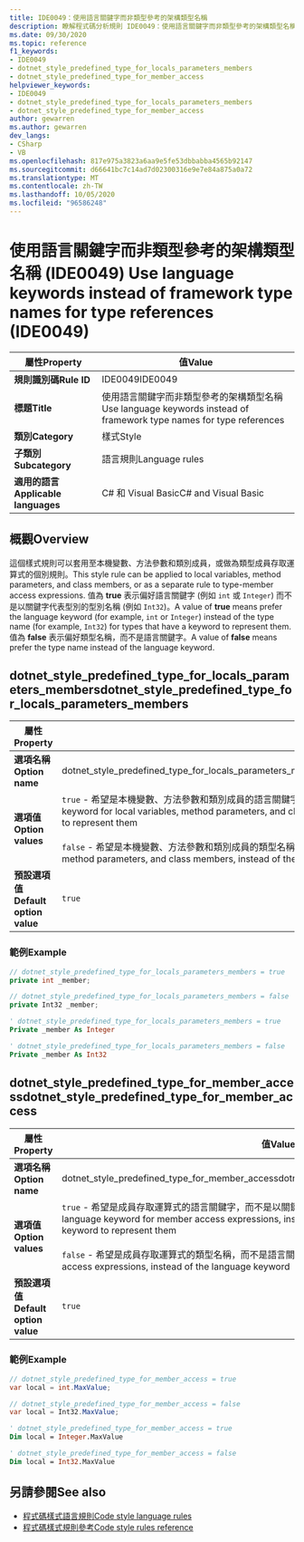 ```yaml
---
title: IDE0049：使用語言關鍵字而非類型參考的架構類型名稱
description: 瞭解程式碼分析規則 IDE0049：使用語言關鍵字而非類型參考的架構類型名稱
ms.date: 09/30/2020
ms.topic: reference
f1_keywords:
- IDE0049
- dotnet_style_predefined_type_for_locals_parameters_members
- dotnet_style_predefined_type_for_member_access
helpviewer_keywords:
- IDE0049
- dotnet_style_predefined_type_for_locals_parameters_members
- dotnet_style_predefined_type_for_member_access
author: gewarren
ms.author: gewarren
dev_langs:
- CSharp
- VB
ms.openlocfilehash: 817e975a3823a6aa9e5fe53dbbabba4565b92147
ms.sourcegitcommit: d66641bc7c14ad7d02300316e9e7e84a875a0a72
ms.translationtype: MT
ms.contentlocale: zh-TW
ms.lasthandoff: 10/05/2020
ms.locfileid: "96586248"
---
```

# <a name="use-language-keywords-instead-of-framework-type-names-for-type-references-ide0049"></a><span data-ttu-id="b8125-103">使用語言關鍵字而非類型參考的架構類型名稱 (IDE0049) </span><span class="sxs-lookup"><span data-stu-id="b8125-103">Use language keywords instead of framework type names for type references (IDE0049)</span></span>

|<span data-ttu-id="b8125-104">屬性</span><span class="sxs-lookup"><span data-stu-id="b8125-104">Property</span></span>|<span data-ttu-id="b8125-105">值</span><span class="sxs-lookup"><span data-stu-id="b8125-105">Value</span></span>|
|-|-|
| <span data-ttu-id="b8125-106">**規則識別碼**</span><span class="sxs-lookup"><span data-stu-id="b8125-106">**Rule ID**</span></span> | <span data-ttu-id="b8125-107">IDE0049</span><span class="sxs-lookup"><span data-stu-id="b8125-107">IDE0049</span></span> |
| <span data-ttu-id="b8125-108">**標題**</span><span class="sxs-lookup"><span data-stu-id="b8125-108">**Title**</span></span> | <span data-ttu-id="b8125-109">使用語言關鍵字而非類型參考的架構類型名稱</span><span class="sxs-lookup"><span data-stu-id="b8125-109">Use language keywords instead of framework type names for type references</span></span> |
| <span data-ttu-id="b8125-110">**類別**</span><span class="sxs-lookup"><span data-stu-id="b8125-110">**Category**</span></span> | <span data-ttu-id="b8125-111">樣式</span><span class="sxs-lookup"><span data-stu-id="b8125-111">Style</span></span> |
| <span data-ttu-id="b8125-112">**子類別**</span><span class="sxs-lookup"><span data-stu-id="b8125-112">**Subcategory**</span></span> | <span data-ttu-id="b8125-113">語言規則</span><span class="sxs-lookup"><span data-stu-id="b8125-113">Language rules</span></span> |
| <span data-ttu-id="b8125-114">**適用的語言**</span><span class="sxs-lookup"><span data-stu-id="b8125-114">**Applicable languages**</span></span> | <span data-ttu-id="b8125-115">C# 和 Visual Basic</span><span class="sxs-lookup"><span data-stu-id="b8125-115">C# and Visual Basic</span></span> |

## <a name="overview"></a><span data-ttu-id="b8125-116">概觀</span><span class="sxs-lookup"><span data-stu-id="b8125-116">Overview</span></span>

<span data-ttu-id="b8125-117">這個樣式規則可以套用至本機變數、方法參數和類別成員，或做為類型成員存取運算式的個別規則。</span><span class="sxs-lookup"><span data-stu-id="b8125-117">This style rule can be applied to local variables, method parameters, and class members, or as a separate rule to type-member access expressions.</span></span> <span data-ttu-id="b8125-118">值為 **true** 表示偏好語言關鍵字 (例如 `int` 或 `Integer`) 而不是以關鍵字代表型別的型別名稱 (例如 `Int32`)。</span><span class="sxs-lookup"><span data-stu-id="b8125-118">A value of **true** means prefer the language keyword (for example, `int` or `Integer`) instead of the type name (for example, `Int32`) for types that have a keyword to represent them.</span></span> <span data-ttu-id="b8125-119">值為 **false** 表示偏好類型名稱，而不是語言關鍵字。</span><span class="sxs-lookup"><span data-stu-id="b8125-119">A value of **false** means prefer the type name instead of the language keyword.</span></span>

## <a name="dotnet_style_predefined_type_for_locals_parameters_members"></a><span data-ttu-id="b8125-120">dotnet_style_predefined_type_for_locals_parameters_members</span><span class="sxs-lookup"><span data-stu-id="b8125-120">dotnet_style_predefined_type_for_locals_parameters_members</span></span>

|<span data-ttu-id="b8125-121">屬性</span><span class="sxs-lookup"><span data-stu-id="b8125-121">Property</span></span>|<span data-ttu-id="b8125-122">值</span><span class="sxs-lookup"><span data-stu-id="b8125-122">Value</span></span>|
|-|-|
| <span data-ttu-id="b8125-123">**選項名稱**</span><span class="sxs-lookup"><span data-stu-id="b8125-123">**Option name**</span></span> | <span data-ttu-id="b8125-124">dotnet_style_predefined_type_for_locals_parameters_members</span><span class="sxs-lookup"><span data-stu-id="b8125-124">dotnet_style_predefined_type_for_locals_parameters_members</span></span> |
| <span data-ttu-id="b8125-125">**選項值**</span><span class="sxs-lookup"><span data-stu-id="b8125-125">**Option values**</span></span> | <span data-ttu-id="b8125-126">`true` - 希望是本機變數、方法參數和類別成員的語言關鍵字，而不是以關鍵字表示類型的類型名稱</span><span class="sxs-lookup"><span data-stu-id="b8125-126">`true` - Prefer the language keyword for local variables, method parameters, and class members, instead of the type name, for types that have a keyword to represent them</span></span><br /><br /><span data-ttu-id="b8125-127">`false` - 希望是本機變數、方法參數和類別成員的類型名稱，而不是語言關鍵字</span><span class="sxs-lookup"><span data-stu-id="b8125-127">`false` - Prefer the type name for local variables, method parameters, and class members, instead of the language keyword</span></span> |
| <span data-ttu-id="b8125-128">**預設選項值**</span><span class="sxs-lookup"><span data-stu-id="b8125-128">**Default option value**</span></span> | `true` |

### <a name="example"></a><span data-ttu-id="b8125-129">範例</span><span class="sxs-lookup"><span data-stu-id="b8125-129">Example</span></span>

```csharp
// dotnet_style_predefined_type_for_locals_parameters_members = true
private int _member;

// dotnet_style_predefined_type_for_locals_parameters_members = false
private Int32 _member;
```

```vb
' dotnet_style_predefined_type_for_locals_parameters_members = true
Private _member As Integer

' dotnet_style_predefined_type_for_locals_parameters_members = false
Private _member As Int32
```

## <a name="dotnet_style_predefined_type_for_member_access"></a><span data-ttu-id="b8125-130">dotnet_style_predefined_type_for_member_access</span><span class="sxs-lookup"><span data-stu-id="b8125-130">dotnet_style_predefined_type_for_member_access</span></span>

|<span data-ttu-id="b8125-131">屬性</span><span class="sxs-lookup"><span data-stu-id="b8125-131">Property</span></span>|<span data-ttu-id="b8125-132">值</span><span class="sxs-lookup"><span data-stu-id="b8125-132">Value</span></span>|
|-|-|
| <span data-ttu-id="b8125-133">**選項名稱**</span><span class="sxs-lookup"><span data-stu-id="b8125-133">**Option name**</span></span> | <span data-ttu-id="b8125-134">dotnet_style_predefined_type_for_member_access</span><span class="sxs-lookup"><span data-stu-id="b8125-134">dotnet_style_predefined_type_for_member_access</span></span> |
| <span data-ttu-id="b8125-135">**選項值**</span><span class="sxs-lookup"><span data-stu-id="b8125-135">**Option values**</span></span> | <span data-ttu-id="b8125-136">`true` - 希望是成員存取運算式的語言關鍵字，而不是以關鍵字表示類型的類型名稱</span><span class="sxs-lookup"><span data-stu-id="b8125-136">`true` - Prefer the language keyword for member access expressions, instead of the type name, for types that have a keyword to represent them</span></span><br /><br /><span data-ttu-id="b8125-137">`false` - 希望是成員存取運算式的類型名稱，而不是語言關鍵字</span><span class="sxs-lookup"><span data-stu-id="b8125-137">`false` - Prefer the type name for member access expressions, instead of the language keyword</span></span> |
| <span data-ttu-id="b8125-138">**預設選項值**</span><span class="sxs-lookup"><span data-stu-id="b8125-138">**Default option value**</span></span> | `true` |

### <a name="example"></a><span data-ttu-id="b8125-139">範例</span><span class="sxs-lookup"><span data-stu-id="b8125-139">Example</span></span>

```csharp
// dotnet_style_predefined_type_for_member_access = true
var local = int.MaxValue;

// dotnet_style_predefined_type_for_member_access = false
var local = Int32.MaxValue;
```

```vb
' dotnet_style_predefined_type_for_member_access = true
Dim local = Integer.MaxValue

' dotnet_style_predefined_type_for_member_access = false
Dim local = Int32.MaxValue
```

## <a name="see-also"></a><span data-ttu-id="b8125-140">另請參閱</span><span class="sxs-lookup"><span data-stu-id="b8125-140">See also</span></span>

- [<span data-ttu-id="b8125-141">程式碼樣式語言規則</span><span class="sxs-lookup"><span data-stu-id="b8125-141">Code style language rules</span></span>](language-rules.md)
- [<span data-ttu-id="b8125-142">程式碼樣式規則參考</span><span class="sxs-lookup"><span data-stu-id="b8125-142">Code style rules reference</span></span>](index.md)
